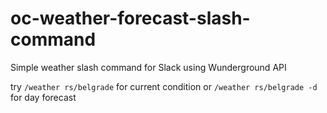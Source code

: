 # oc-weather-forecast-slash-command
Simple weather slash command for Slack using Wunderground API

try `/weather rs/belgrade` for current condition or `/weather rs/belgrade -d` for day forecast
